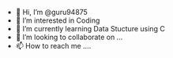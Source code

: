 - 👋 Hi, I’m @guru94875
- 👀 I’m interested in Coding
- 🌱 I’m currently learning Data Stucture using C
- 💞️ I’m looking to collaborate on ...
- 📫 How to reach me ....

<!---
guru94875/guru94875 is a ✨ special ✨ repository because its `README.md` (this file) appears on your GitHub profile.
You can click the Preview link to take a look at your changes.
--->
